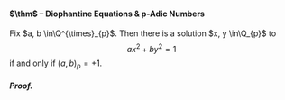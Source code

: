 #### $\thm$ – Diophantine Equations & p-Adic Numbers 
Fix $a, b \in\Q^{\times}_{p}$. Then there is a solution $x, y \in\Q_{p}$ to $$ax^{2} + by^{2} = 1$$if and only if $(a, b)_{p} = +1$.

##### *Proof.*
